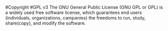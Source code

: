 #Copyright
#GPL v3
The GNU General Public License (GNU GPL or GPL) is a widely used free software license, which guarantees end users (individuals, organizations, campanies) the freedoms to run, study, share(copy), and modify the software.